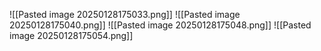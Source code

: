 ![[Pasted image 20250128175033.png]]
![[Pasted image 20250128175040.png]]
![[Pasted image 20250128175048.png]]
![[Pasted image 20250128175054.png]]